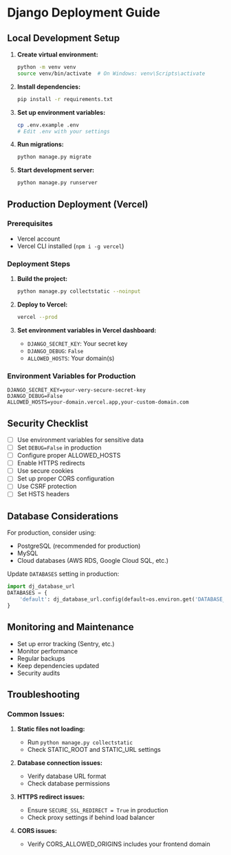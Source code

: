 # Django Deployment Guide

## Local Development Setup

1. **Create virtual environment:**
   ```bash
   python -m venv venv
   source venv/bin/activate  # On Windows: venv\Scripts\activate
   ```

2. **Install dependencies:**
   ```bash
   pip install -r requirements.txt
   ```

3. **Set up environment variables:**
   ```bash
   cp .env.example .env
   # Edit .env with your settings
   ```

4. **Run migrations:**
   ```bash
   python manage.py migrate
   ```

5. **Start development server:**
   ```bash
   python manage.py runserver
   ```

## Production Deployment (Vercel)

### Prerequisites
- Vercel account
- Vercel CLI installed (`npm i -g vercel`)

### Deployment Steps

1. **Build the project:**
   ```bash
   python manage.py collectstatic --noinput
   ```

2. **Deploy to Vercel:**
   ```bash
   vercel --prod
   ```

3. **Set environment variables in Vercel dashboard:**
   - `DJANGO_SECRET_KEY`: Your secret key
   - `DJANGO_DEBUG`: `False`
   - `ALLOWED_HOSTS`: Your domain(s)

### Environment Variables for Production

```env
DJANGO_SECRET_KEY=your-very-secure-secret-key
DJANGO_DEBUG=False
ALLOWED_HOSTS=your-domain.vercel.app,your-custom-domain.com
```

## Security Checklist

- [ ] Use environment variables for sensitive data
- [ ] Set `DEBUG=False` in production
- [ ] Configure proper ALLOWED_HOSTS
- [ ] Enable HTTPS redirects
- [ ] Use secure cookies
- [ ] Set up proper CORS configuration
- [ ] Use CSRF protection
- [ ] Set HSTS headers

## Database Considerations

For production, consider using:
- PostgreSQL (recommended for production)
- MySQL
- Cloud databases (AWS RDS, Google Cloud SQL, etc.)

Update `DATABASES` setting in production:
```python
import dj_database_url
DATABASES = {
    'default': dj_database_url.config(default=os.environ.get('DATABASE_URL'))
}
```

## Monitoring and Maintenance

- Set up error tracking (Sentry, etc.)
- Monitor performance
- Regular backups
- Keep dependencies updated
- Security audits

## Troubleshooting

### Common Issues:

1. **Static files not loading:**
   - Run `python manage.py collectstatic`
   - Check STATIC_ROOT and STATIC_URL settings

2. **Database connection issues:**
   - Verify database URL format
   - Check database permissions

3. **HTTPS redirect issues:**
   - Ensure `SECURE_SSL_REDIRECT = True` in production
   - Check proxy settings if behind load balancer

4. **CORS issues:**
   - Verify CORS_ALLOWED_ORIGINS includes your frontend domain
